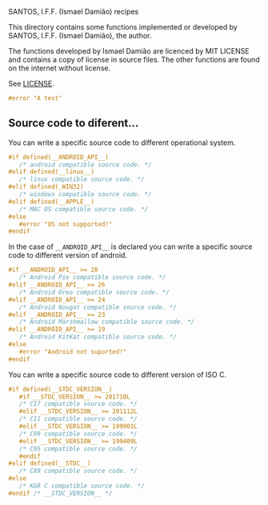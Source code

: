 SANTOS, I.F.F. (Ismael Damião) recipes

This directory contains some functions implemented or developed by
SANTOS, I.F.F. (Ismael Damião), the author.

The functions developed by Ismael Damião are licenced by MIT LICENSE and
contains a copy of license in source files. The other functions
are found on the internet without license.

See [LICENSE](LICENSE).

```c
#error "A test"
```

## Source code to diferent...

You can write a specific source code to different operational system.
```c
#if defined(__ANDROID_API__)
   /* android compatible source code. */
#elif defined(__linux__)
   /* linux compatible source code. */
#elif defined(_WIN32)
   /* windows compatible source code. */
#elif defined(__APPLE__)
   /* MAC OS compatible source code. */
#else
   #error "OS not supported!"
#endif
```

In the case of `__ANDROID_API__` is declared
you can write a specific source code to different version of android.

```c
#if __ANDROID_API__ >= 28
   /* Android Pie compatible source code. */
#elif __ANDROID_API__ >= 26
   /* Android Oreo compatible source code. */
#elif __ANDROID_API__ >= 24
   /* Android Nougat compatible source code. */
#elif __ANDROID_API__ >= 23
   /* Android Marshmallow compatible source code. */
#elif __ANDROID_API__ >= 19
   /* Android KitKat compatible source code. */
#else
   #error "Android not suported!"
#endif
```

You can write a specific source code to different version of ISO C.
```c
#if defined(__STDC_VERSION__)
   #if __STDC_VERSION__ >= 201710L
   /* C17 compatible source code. */
   #elif __STDC_VERSION__ >= 201112L
   /* C11 compatible source code. */
   #elif __STDC_VERSION__ >= 199901L
   /* C99 compatible source code. */
   #elif __STDC_VERSION__ >= 199409L
   /* C95 compatible source code. */
   #endif
#elif defined(__STDC__)
   /* C89 compatible source code. */
#else
   /* K&R C compatible source code. */
#endif /* __STDC_VERSION__ */
```
